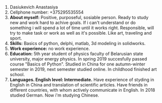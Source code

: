 1. Dasiukevich Anastasiya
2. Cellphone number: +375295535554
3. **About myself:** Positive, purposeful, sosiable person. Ready to study new and work hard to achive goals. If i can't understand or do something i will spend a lot of time until it works right. Responsible, will try to make task or work as well as it's possible. Like art, traveling and sport.  
4. **Skills:** Basics of python, delphi, matlab, 3d modeling in solidworks. 
5. **Work experience:** no work experience.
6. **Education:** 5th year student of physics faculty of Belarusian state university, major energy physics. In spring 2019 succesfully passed course "Basics of Python". Studied in China for one autumn-winter semester in 2019, next semester studied online. In childhood finished art school. 
7. **Languages. English level: Intermediate.** Have experience of styding in English in China and translation of scientific articles. Have friends in different countries, with whom actively communicate in English. In 2018 studied German. Now i'm studying Chinese.
